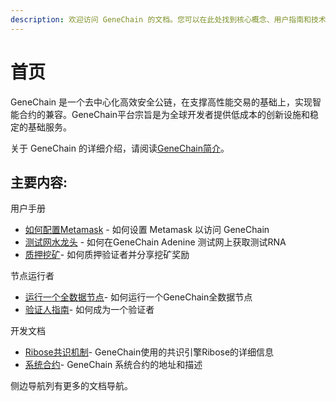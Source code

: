 ```yaml
---
description: 欢迎访问 GeneChain 的文档。您可以在此处找到核心概念、用户指南和技术文档。
---
```


# 首页

GeneChain 是⼀个去中⼼化⾼效安全公链，在⽀撑⾼性能交易的基础上，实现智能合约的兼容。GeneChain平台宗旨是为全球开发者提供低成本的创新设施和稳定的基础服务。

关于 GeneChain 的详细介绍，请阅读[GeneChain简介](introduction.md)。

## 主要内容:

用户手册

* [如何配置Metamask](user-manual/metamask.md) - 如何设置 Metamask 以访问 GeneChain
* [测试网水龙头](user-manual/testnet_faucet.md) - 如何在GeneChain Adenine 测试网上获取测试RNA
* [质押挖矿](user-manual/staking.md)- 如何质押验证者并分享挖矿奖励

节点运行者

* [运行一个全数据节点](for-node-operators/fullnode.md)- 如何运行一个GeneChain全数据节点
* [验证人指南](for-node-operators/validator.md)- 如何成为一个验证者

开发文档

* [Ribose共识机制](for-developers/ribose-consensus-protocol.md)- GeneChain使用的共识引擎Ribose的详细信息
* [系统合约](for-developers/system-contracts.md)- GeneChain 系统合约的地址和描述

侧边导航列有更多的文档导航。

